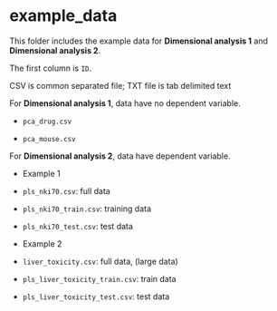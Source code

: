# example_data

This folder includes the example data for **Dimensional analysis 1** and **Dimensional analysis 2**.

The first column is `ID`.

CSV is common separated file; TXT file is tab delimited text

For **Dimensional analysis 1**, data have no dependent variable.

- `pca_drug.csv`

- `pca_mouse.csv`

For **Dimensional analysis 2**, data have dependent variable.

- Example 1

- `pls_nki70.csv`: full data

- `pls_nki70_train.csv`: training data

- `pls_nki70_test.csv`: test data

- Example 2

- `liver_toxicity.csv`: full data, (large data)

- `pls_liver_toxicity_train.csv`: train data

- `pls_liver_toxicity_test.csv`: test data


